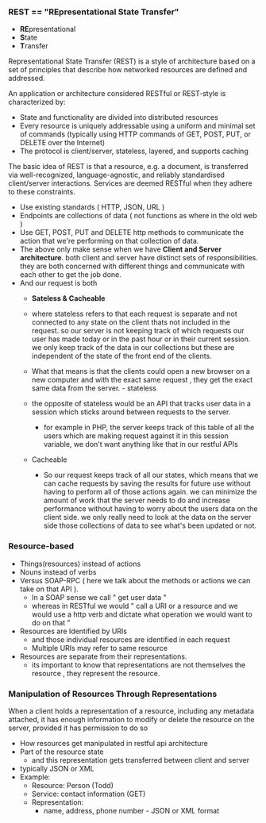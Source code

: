 
### REST == "REpresentational State Transfer"
- **RE**presentational
- **S**tate
- **T**ransfer

Representational State Transfer (REST) is a style of architecture based on a set of principles that describe how networked resources are defined and addressed.

An application or architecture considered RESTful or REST-style is characterized by:
- State and functionality are divided into distributed resources
- Every resource is uniquely addressable using a uniform and minimal set of commands (typically using HTTP commands of GET, POST, PUT, or DELETE over the Internet)
- The protocol is client/server, stateless, layered, and supports caching

The basic idea of REST is that a resource, e.g. a document, is transferred via well-recognized, language-agnostic, and reliably standardised client/server interactions. Services are deemed RESTful when they adhere to these constraints.

- Use existing standards ( HTTP, JSON, URL )
- Endpoints are collections of data ( not functions as where in the old web )
- Use GET, POST, PUT and DELETE http methods to communicate the action that we're performing on  that collection of data.
- The above only make sense when we have **Client and Server architecture**. both client and server have distinct sets of responsibilities. they are both concerned with different things and communicate with each other to get the job done.
- And our request is both
	- **Sateless & Cacheable**
	- where stateless refers to that each request is separate and not connected to any state on the client thats not included in the request. so our server is not keeping track of which requests our user has made today or in the past hour or in their current session. we only keep track of the data in our collections but these are independent of the state of the front end of the clients.
	- What that means is that the clients could open a new browser on a new computer and with the exact same request  , they get the exact same data from the server.  - stateless 
	- the opposite of stateless would be an API that tracks user data in a session which sticks around between requests to the server. 
		- for example in PHP, the server keeps track of this table of all the users which are making request against it in this session variable, we don't want anything like that in our restful APIs

	- Cacheable
		 - So our request keeps track of all our states, which means that we can cache requests by saving the results for future use without having to perform all of those actions again.  we can minimize the amount of work that the server needs to do and increase performance without having to worry about the users data on the client side. we only really need to look at the data on the server side those collections of data to see what's been updated or not. 


### Resource-based

- Things(resources) instead of actions
- Nouns instead of verbs
- Versus SOAP-RPC ( here we talk about the methods or actions we can take on that API ).
	- In a SOAP sense we call " get user data "
	- whereas in RESTful we would " call a URI or a resource and we would use a http verb and dictate what operation we would want to do on that  "
- Resources are Identified by URIs
	- and those individual resources are identified in each request 
	- Multiple URIs may refer to same resource
- Resources are separate from their representations.
	- its important to know that representations are not themselves the resource , they represent the resource.

### Manipulation of Resources Through Representations

When a client holds a representation of a resource, including any metadata attached, it has enough information to modify or delete the resource on the server, provided it has permission to do so

- How resources get manipulated in restful api architecture
- Part of the resource state
	- and this representation gets transferred between client and server
- typically JSON or XML
- Example:
	- Resource: Person (Todd)
	- Service: contact information (GET)
	- Representation:
		- name, address, phone number - JSON or XML format